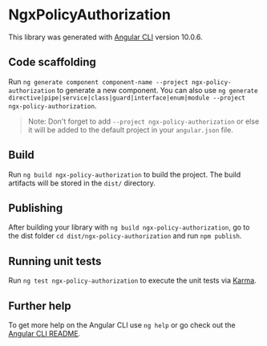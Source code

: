 # NgxPolicyAuthorization

This library was generated with [Angular CLI](https://github.com/angular/angular-cli) version 10.0.6.

## Code scaffolding

Run `ng generate component component-name --project ngx-policy-authorization` to generate a new component. You can also use `ng generate directive|pipe|service|class|guard|interface|enum|module --project ngx-policy-authorization`.
> Note: Don't forget to add `--project ngx-policy-authorization` or else it will be added to the default project in your `angular.json` file. 

## Build

Run `ng build ngx-policy-authorization` to build the project. The build artifacts will be stored in the `dist/` directory.

## Publishing

After building your library with `ng build ngx-policy-authorization`, go to the dist folder `cd dist/ngx-policy-authorization` and run `npm publish`.

## Running unit tests

Run `ng test ngx-policy-authorization` to execute the unit tests via [Karma](https://karma-runner.github.io).

## Further help

To get more help on the Angular CLI use `ng help` or go check out the [Angular CLI README](https://github.com/angular/angular-cli/blob/master/README.md).
